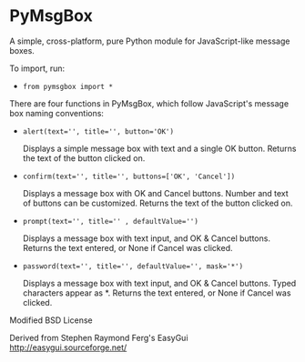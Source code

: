 PyMsgBox
========

 A simple, cross-platform, pure Python module for JavaScript-like message boxes.

To import, run:

 - `from pymsgbox import *`

 There are four functions in PyMsgBox, which follow JavaScript's message box naming conventions:

 - `alert(text='', title='', button='OK')`

    Displays a simple message box with text and a single OK button. Returns the text of the button clicked on.

 - `confirm(text='', title='', buttons=['OK', 'Cancel'])`

    Displays a message box with OK and Cancel buttons. Number and text of buttons can be customized. Returns the text of the button clicked on.

 - `prompt(text='', title='' , defaultValue='')`

    Displays a message box with text input, and OK & Cancel buttons. Returns the text entered, or None if Cancel was clicked.

 - `password(text='', title='', defaultValue='', mask='*')`

    Displays a message box with text input, and OK & Cancel buttons. Typed characters appear as *. Returns the text entered, or None if Cancel was clicked.

Modified BSD License

Derived from Stephen Raymond Ferg's EasyGui http://easygui.sourceforge.net/
